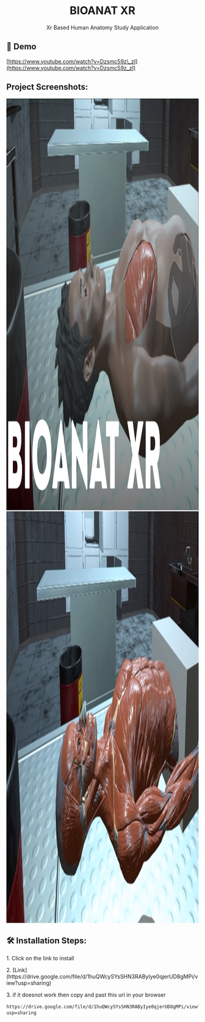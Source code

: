 <h1 align="center" id="title">BIOANAT XR</h1>

<p align="center" id="description">Xr Based Human Anatomy Study Application</p>

<h2>🚀 Demo</h2>

[https://www.youtube.com/watch?v=Dzsmc59z\_zI](https://www.youtube.com/watch?v=Dzsmc59z_zI)

<h2>Project Screenshots:</h2>

<img src="https://github.com/DEV-AKARSH/BIOANAT-XR/blob/main/Thumb.png" alt="project-screenshot" width="1920" height="1080/">

<img src="https://github.com/DEV-AKARSH/BIOANAT-XR/blob/main/2hb.png" alt="project-screenshot" width="1920" height="1080/">

<h2>🛠️ Installation Steps:</h2>

<p>1. Click on the link to install</p>

<p>2. [Link](https://drive.google.com/file/d/1huQWcySYsSHN3RAByIye0qjerUD8gMPi/view?usp=sharing)</p>

<p>3. if it doesnot work then copy and past this url in your browser</p>

```
https://drive.google.com/file/d/1huQWcySYsSHN3RAByIye0qjerUD8gMPi/view?usp=sharing
```